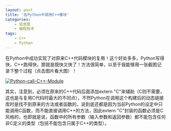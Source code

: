```yaml
---
layout: post
title: '在Python中调用C++模块'
categories:
    - 信息图
    - 编程技术
tags:
    - C++
    - Python
---
```



在Python中成功实现了对原来C++代码模块的复用！这个好处多多，Python写得快，C++跑得快，那就是既快又快了！方法很简单，以至于我能够用一张截图记录下整个过程（点击图片看大图）！

[![Python-call-C++-Module](http://blog-fungenomics-com.qiniudn.com/st.post.2015-04-03-Python-call-Cpp-Module.png)](http://blog-fungenomics-com.qiniudn.com/st.post.2015-04-03-Python-call-Cpp-Module.png)

其实，注意到，必须在原来的C++代码后面添加extern "C"来辅助（C则不需要，这也是与复用C代码时最大的不同点），不然Python在调用这个构建后的动态链接库时是找不到原来的方法或者函数的，说到底还都是因为当前Python的设定中只能调用C函数，而不能直接调用C++的方法，因此extern "C"封装的函数必须是C风格的，也即就是说，函数中的所有参数（输入参数和返回参数）都不能包含任何非C定义的类型（包括不能包含只属于C++的类型）。





